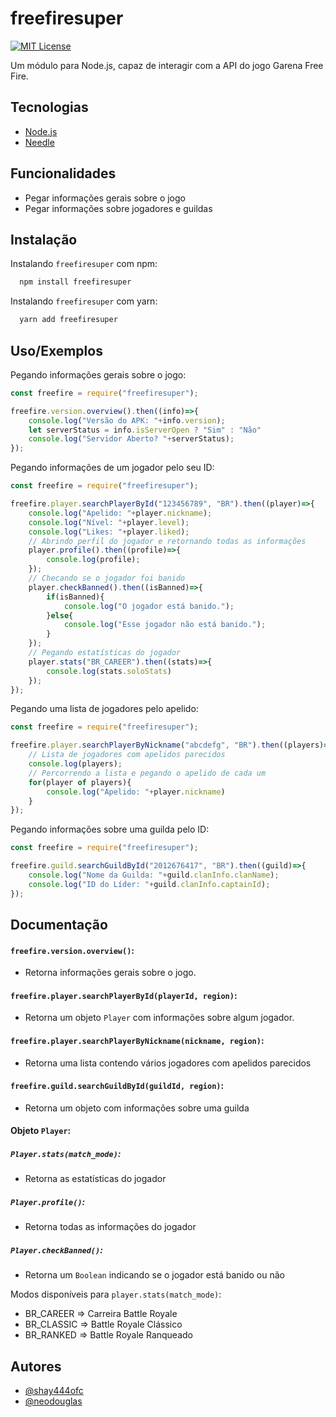 # freefiresuper
[![MIT License](https://img.shields.io/badge/License-MIT-green.svg)](https://choosealicense.com/licenses/mit/)

Um módulo para Node.js, capaz de interagir com a API do jogo Garena Free Fire.


## Tecnologias

 - [Node.js](https://nodejs.org/en/)
 - [Needle](https://www.npmjs.com/package/needle)

##  Funcionalidades

- Pegar informações gerais sobre o jogo
- Pegar informações sobre jogadores e guildas

## Instalação

Instalando `freefiresuper` com npm:

```bash
  npm install freefiresuper
```

Instalando `freefiresuper` com yarn:

```bash
  yarn add freefiresuper
```
    
## Uso/Exemplos

Pegando informações gerais sobre o jogo: 

```javascript
const freefire = require("freefiresuper");

freefire.version.overview().then((info)=>{
    console.log("Versão do APK: "+info.version);
    let serverStatus = info.isServerOpen ? "Sim" : "Não"
    console.log("Servidor Aberto? "+serverStatus);
});
```

Pegando informações de um jogador pelo seu ID:

```javascript
const freefire = require("freefiresuper");

freefire.player.searchPlayerById("123456789", "BR").then((player)=>{
    console.log("Apelido: "+player.nickname);
    console.log("Nível: "+player.level);
    console.log("Likes: "+player.liked);
    // Abrindo perfil do jogador e retornando todas as informações
    player.profile().then((profile)=>{
        console.log(profile);
    });
    // Checando se o jogador foi banido
    player.checkBanned().then((isBanned)=>{
        if(isBanned){
            console.log("O jogador está banido.");
        }else{
            console.log("Esse jogador não está banido.");
        }
    });
    // Pegando estatísticas do jogador
    player.stats("BR_CAREER").then((stats)=>{
        console.log(stats.soloStats)
    });
});
```
Pegando uma lista de jogadores pelo apelido:
```javascript
const freefire = require("freefiresuper");

freefire.player.searchPlayerByNickname("abcdefg", "BR").then((players)=>{
    // Lista de jogadores com apelidos parecidos
    console.log(players);
    // Percorrendo a lista e pegando o apelido de cada um
    for(player of players){
        console.log("Apelido: "+player.nickname)
    }
});
```
Pegando informações sobre uma guilda pelo ID:
```javascript
const freefire = require("freefiresuper");

freefire.guild.searchGuildById("2012676417", "BR").then((guild)=>{
    console.log("Nome da Guilda: "+guild.clanInfo.clanName);
    console.log("ID do Líder: "+guild.clanInfo.captainId);
});
```

## Documentação

#### `freefire.version.overview()`:
- Retorna informações gerais sobre o jogo.

#### `freefire.player.searchPlayerById(playerId, region)`:
- Retorna um objeto `Player` com informações sobre algum jogador.

#### `freefire.player.searchPlayerByNickname(nickname, region)`:
- Retorna uma lista contendo vários jogadores com apelidos parecidos

#### `freefire.guild.searchGuildById(guildId, region)`:
- Retorna um objeto com informações sobre uma guilda

#### Objeto `Player`:
##### `Player.stats(match_mode)`:
- Retorna as estatísticas do jogador
##### `Player.profile()`:
- Retorna todas as informações do jogador
##### `Player.checkBanned()`:
- Retorna um `Boolean` indicando se o jogador está banido ou não

Modos disponíveis para `player.stats(match_mode)`:
- BR_CAREER => Carreira Battle Royale
- BR_CLASSIC => Battle Royale Clássico
 - BR_RANKED => Battle Royale Ranqueado

## Autores

- [@shay444ofc](https://github.com/shay444ofc)
- [@neodouglas](https://github.com/neodouglas)
